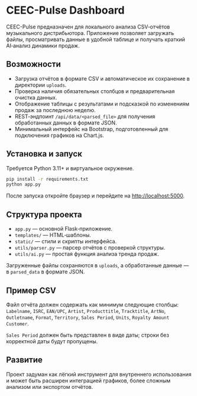 # CEEC-Pulse Dashboard

CEEC-Pulse предназначен для локального анализа CSV‑отчётов музыкального дистрибьютора. Приложение позволяет загружать файлы, просматривать данные в удобной таблице и получать краткий AI‑анализ динамики продаж.

## Возможности

- Загрузка отчётов в формате CSV и автоматическое их сохранение в директории `uploads`.
- Проверка наличия обязательных столбцов и предварительная очистка данных.
- Отображение таблицы с результатами и подсказкой по изменениям продаж за последнюю неделю.
- REST‑эндпоинт `/api/data/<parsed_file>` для получения обработанных данных в формате JSON.
- Минимальный интерфейс на Bootstrap, подготовленный для подключения графиков на Chart.js.

## Установка и запуск

Требуется Python 3.11+ и виртуальное окружение.

```bash
pip install -r requirements.txt
python app.py
```

После запуска откройте браузер и перейдите на [http://localhost:5000](http://localhost:5000).

## Структура проекта

- `app.py` — основной Flask‑приложение.
- `templates/` — HTML‑шаблоны.
- `static/` — стили и скрипты интерфейса.
- `utils/parser.py` — парсер отчётов с проверкой структуры.
- `utils/ai.py` — простая функция анализа тренда продаж.

Загруженные файлы сохраняются в `uploads`, а обработанные данные — в `parsed_data` в формате JSON.

## Пример CSV

Файл отчёта должен содержать как минимум следующие столбцы:
`Labelname`, `ISRC`, `EAN/UPC`, `Artist`, `Producttitle`, `Tracktitle`, `ArtNo`, `Outletname`, `Format`, `Territory`, `Sales Period`, `Units`, `Royalty Amount Customer`.

`Sales Period` должен быть представлен в виде даты; строки без корректной даты будут пропущены.

## Развитие

Проект задуман как лёгкий инструмент для внутреннего использования и может быть расширен интеграцией графиков, более сложным анализом или экспортом отчётов.
